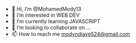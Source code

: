 - 👋 Hi, I’m @MohamedMody13
- 👀 I’m interested in WEB DEV
- 🌱 I’m currently learning JAVASCRIPT
- 💞️ I’m looking to collaborate on ...
- 📫 How to reach me modyndiaye524@gmail.com

<!---
MohamedMody13/MohamedMody13 is a ✨ special ✨ repository because its `README.md` (this file) appears on your GitHub profile.
You can click the Preview link to take a look at your changes.
--->

